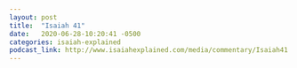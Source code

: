 ```yaml
---
layout: post
title:  "Isaiah 41"
date:   2020-06-28-10:20:41 -0500
categories: isaiah-explained
podcast_link: http://www.isaiahexplained.com/media/commentary/Isaiah41.mp3
---
```

